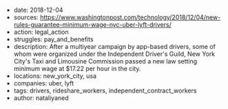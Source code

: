 -	date: 2018-12-04
-	sources: https://www.washingtonpost.com/technology/2018/12/04/new-rules-guarantee-minimum-wage-nyc-uber-lyft-drivers/
-	action: legal_action
-	struggles: pay_and_benefits
-	description: After a multiyear campaign by app-based drivers, some of whom were organized under the Independent Driver's Guild, New York City's Taxi and Limousine Commission passed a new law setting minimum wage at $17.22 per hour in the city. 
-	locations: new_york_city, usa
-	companies: uber, lyft
-	tags: drivers, rideshare_workers, independent_contract_workers
-	author: nataliyaned


